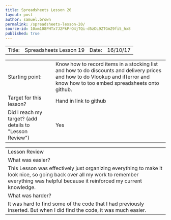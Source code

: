 ```yaml
---
title: Spreadsheets Lesson 20
layout: post
author: samuel.brown
permalink: /spreadsheets-lesson-20/
source-id: 10xm108PHTx7J2PkPrO4jTQi-d5zDL9ZTGmZ9fi5_hx8
published: true
---
```

<table>
  <tr>
    <td>Title:</td>
    <td>Spreadsheets Lesson 19</td>
    <td>Date:</td>
    <td>16/10/17</td>
  </tr>
</table>


<table>
  <tr>
    <td>Starting point:</td>
    <td>Know how to record items in a stocking list and how to do discounts and delivery prices and how to do Vlookup and if(error and know how to too embed spreadsheets onto github.</td>
  </tr>
  <tr>
    <td>Target for this lesson?</td>
    <td>Hand in link to github</td>
  </tr>
  <tr>
    <td> Did I reach my target? 
(add details to "Lesson Review")</td>
    <td>Yes</td>
  </tr>
</table>


<table>
  <tr>
    <td>Lesson Review</td>
  </tr>
  <tr>
    <td>What was easier?</td>
  </tr>
  <tr>
    <td>This Lesson was effectively just organizing everything to make it look nice, so going back over all my work to remember everything was helpful because it reinforced my current knowledge.</td>
  </tr>
  <tr>
    <td>What was harder?</td>
  </tr>
  <tr>
    <td>It was hard to find some of the code that I had previously inserted. But when I did find the code, it was much easier.</td>
  </tr>
</table>


